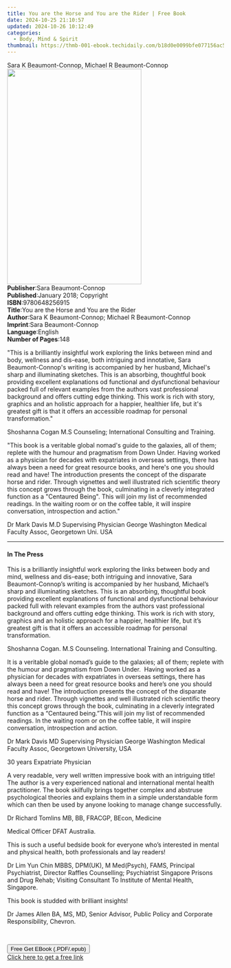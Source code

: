 ```yaml
---
title: You are the Horse and You are the Rider | Free Book
date: 2024-10-25 21:10:57
updated: 2024-10-26 10:12:49
categories:
  - Body, Mind & Spirit
thumbnail: https://thmb-001-ebook.techidaily.com/b18d0e0099bfe077156ac56c90235e5b11df28a49b2df49ff0b486099394a4aa.jpg
---
```

<main id="book-container">
  <div class="flex flex-col">
    <div class="book-brief flex-1 py-6 px-4 sm:p-6 md:py-10 md:px-8">
      <!-- brief-->
      <div class="book-brief-main">
        Sara K Beaumont-Connop, Michael R Beaumont-Connop
      </div>
    </div>
    <div
      class="book-meta-info flex-1 grid gap-4 col-start-1 col-end-3 row-start-1 sm:mb-6 sm:grid-cols-4 lg:gap-6 lg:col-start-2 lg:row-end-6 lg:row-span-6 lg:mb-0"
    >
      <div
        class="book-meta-info-left place-content-center mt-4 p-4 text-sm leading-6 col-start-2 col-span-2 dark:text-slate-400"
      >
        <img
          class="w-full h-500 object-cover rounded-lg sm:h-255 sm:col-span-2 lg:col-span-full"
          src="https://img-001-ebook.techidaily.com/508c00c96ef4d60b78f6cff4235a20ef5bf3a56b41980fb0f8d337c23bf34bd5.jpg"
          alt=""
          width="312"
          height="500"
        />
      </div>
      <div
        class="book-meta-info-right mt-2 col-start-1 row-start-2 col-span-3 self-center"
      >
        <!-- meta data  -->
        <div class="flex flex-col px-4 md:px-8">
          <div class="flex-1">
            <strong>Publisher</strong>:<span class="px-2"
              >Sara Beaumont-Connop</span
            >
          </div>
          <div class="flex-1">
            <strong>Published</strong>:<span class="px-2"
              >January 2018; Copyright</span
            >
          </div>
          <div class="flex-1">
            <strong>ISBN</strong>:<span class="px-2">9780648256915</span>
          </div>
          <div class="flex-1">
            <strong>Title</strong>:<span class="px-2"
              >You are the Horse and You are the Rider</span
            >
          </div>
          <div class="flex-1">
            <strong>Author</strong>:<span class="px-2"
              >Sara K Beaumont-Connop; Michael R Beaumont-Connop</span
            >
          </div>
          <div class="flex-1">
            <strong>Imprint</strong>:<span class="px-2"
              >Sara Beaumont-Connop</span
            >
          </div>
          <div class="flex-1">
            <strong>Language</strong>:<span class="px-2">English</span>
          </div>
          <div class="flex-1">
            <strong>Number of Pages</strong>:<span class="px-2">148</span>
          </div>
        </div>
      </div>
    </div>
    <div class="book-description flex-1 py-6 px-4 sm:p-6 md:py-10 md:px-8">
      <div class="book-description-main">
        <div accordion-content="" id="description">
          <p>
            "This is a brilliantly insightful work exploring the links between
            mind and body, wellness and dis-ease, both intriguing and
            innotative, Sara Beaumont-Connop's writing is accompanied by her
            husband, Michael's sharp and illuminating sketches. This is an
            absorbing, thoughtful book providing excellent explanations od
            functional and dysfunctional behaviour packed full of relevant
            examples from the authors vast professional background and offers
            cutting edge thinking. This work is rich with story, graphics and an
            holistic approach for a happier, healthier life, but it's greatest
            gift is that it offers an accessible roadmap for personal
            transformation."
          </p>
          <p>
            Shoshanna Cogan M.S Counseling; International Consulting and
            Training.
          </p>
          <p>
            "This book is a veritable global nomad's guide to the galaxies, all
            of them; replete with the humour and pragmatism from Down Under.
            Having worked as a physician for decades with expatriates in
            overseas settings, there has always been a need for great resource
            books, and here's one you should read and have! The introduction
            presents the concept of the disparate horse and rider. Through
            vignettes and well illustrated rich scientific theory this concept
            grows through the book, culminating in a cleverly integrated
            function as a "Centaured Being". This will join my list of
            recommended readings. In the waiting room or on the coffee table, it
            will inspire conversation, introspection and action."
          </p>
          <p>
            Dr Mark Davis M.D Supervising Physician George Washington Medical
            Faculty Assoc, Georgetown Uni. USA
          </p>
        </div>
        <div class="accordion-fader"></div>
      </div>
    </div>
    <div class="book-excerpts flex-1 py-6 px-4 sm:p-6 md:py-10 md:px-8">
      <!-- excerpts-->
      <div class="book-excerpts-main">
        <hr />
        <h4 class="placeholder placeholder-heading">
          <span>In The Press</span>
        </h4>
        <p></p>
        <p>
          This is a brilliantly insightful work exploring the links between body
          and mind, wellness and dis-ease; both intriguing and innovative, Sara
          Beaumont-Connop’s writing is accompanied by her husband, Michael’s
          sharp and illuminating sketches. This is an absorbing, thoughtful book
          providing excellent explanations of functional and dysfunctional
          behaviour packed full with relevant examples from the authors vast
          professional background and offers cutting edge thinking. This work is
          rich with story, graphics and an holistic approach for a happier,
          healthier life, but it’s greatest gift is that it offers an accessible
          roadmap for personal transformation.
        </p>
        <p>
          Shoshanna Cogan. M.S Counseling. International Training and
          Consulting.
        </p>
        <p>
          It is a veritable global nomad’s guide to the galaxies; all of them;
          replete with the humour and pragmatism from Down Under.&nbsp; Having
          worked as a physician for decades with expatriates in overseas
          settings, there has always been a need for great resource books and
          here’s one you should read and have! The introduction presents the
          concept of the disparate horse and rider. Through vignettes and well
          illustrated rich scientific theory this concept grows through the
          book, culminating in a cleverly integrated function as a “Centaured
          being.”This will join my list of recommended readings. In the waiting
          room or on the coffee table, it will inspire conversation,
          introspection and action.&nbsp;
        </p>
        <p>
          Dr Mark Davis MD Supervising Physician George Washington Medical
          Faculty Assoc, Georgetown University, USA
        </p>
        <p>30 years Expatriate Physician</p>
        <p>
          A very readable, very well written impressive book with an intriguing
          title! The author is a very experienced national and international
          mental health practitioner. The book skilfully brings together complex
          and abstruse psychological theories and explains them in a simple
          understandable form which can then be used by anyone looking to manage
          change successfully.
        </p>
        <p>Dr Richard Tomlins MB, BB, FRACGP, BEcon, Medicine</p>
        <p>Medical Officer DFAT Australia.</p>
        <p>
          This is such a useful bedside book for everyone who’s interested in
          mental and physical health, both professionals and lay readers!
        </p>
        <p>
          Dr Lim Yun Chin MBBS, DPM(UK), M Med(Psych), FAMS, Principal
          Psychiatrist, Director Raffles Counselling; Psychiatrist Singapore
          Prisons and Drug Rehab; Visiting Consultant To Institute of Mental
          Health, Singapore.
        </p>
        <p>This book is studded with brilliant insights!</p>
        <p>
          Dr James Allen BA, MS, MD, Senior Advisor, Public Policy and Corporate
          Responsibility, Chevron.
        </p>
        <p>&nbsp;</p>
        <p></p>
      </div>
    </div>
    <div
      class="book-about-author flex-1 py-6 px-4 sm:p-6 md:py-10 md:px-8"
    ></div>
    <div class="book-free-get flex-1 py-6 px-4 sm:p-6 md:py-10 md:px-8">
      <button
        id="btn-free-get"
        class="bg-blue-500 hover:bg-blue-700 text-white font-bold py-2 px-4 rounded"
      >
        Free Get EBook (.PDF/.epub)
      </button>
      <div id="countdown-display" class="px-2 text-lg mt-2"></div>
      <a
        id="free-link"
        class="hidden bg-blue-500 hover:bg-blue-700 text-white font-bold py-2 px-4 rounded"
        href="https://www.ebooks.com/en-us/book/209858345/you-are-the-horse-and-you-are-the-rider/sara-k-beaumont-connop/"
        target="_blank"
        >Click here to get a free link</a
      >
    </div>
    <script>
      let countdownTime = 0;
      let countdownInterval = null;
      document
        .getElementById('btn-free-get')
        .addEventListener('click', startCountdown);
      function startCountdown() {
        countdownTime = new Date().getTime() + 60000 * 3;
        countdownInterval = setInterval(updateCountdown, 1000);
        document.getElementById('btn-free-get').disabled = true;
        document
          .getElementById('btn-free-get')
          .classList.add('bg-gray-500', 'cursor-not-allowed');
      }
      function updateCountdown() {
        let currentTime = new Date().getTime();
        let timeLeft = countdownTime - currentTime;
        let secondsLeft = Math.floor(timeLeft / 1000);
        document.getElementById('countdown-display').innerHTML =
          `Remaining time: ${secondsLeft} seconds.`;
        if (secondsLeft <= 0) {
          clearInterval(countdownInterval);
          document.getElementById('btn-free-get').classList.add('hidden');
          document.getElementById('free-link').classList.remove('hidden');
          document.getElementById('countdown-display').innerHTML = '';
        }
      }
    </script>
  </div>
</main>
